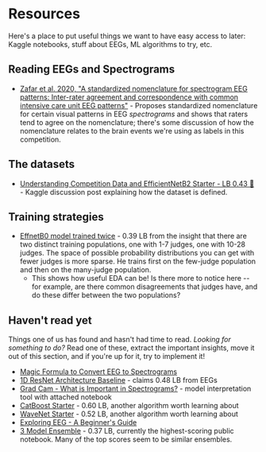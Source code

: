 # Resources
Here's a place to put useful things we want to have easy access to later: Kaggle notebooks, stuff about EEGs, ML algorithms to try, etc.

## Reading EEGs and Spectrograms
- [Zafar et al. 2020, "A standardized nomenclature for spectrogram EEG patterns: Inter-rater agreement and correspondence with common intensive care unit EEG patterns"](https://www.ncbi.nlm.nih.gov/pmc/articles/PMC7461156/#SD1) - Proposes standardized nomenclature for certain visual patterns in EEG *spectrograms* and shows that raters tend to agree on the nomenclature; there's some discussion of how the nomenclature relates to the brain events we're using as labels in this competition.

## The datasets
- [Understanding Competition Data and EfficientNetB2 Starter - LB 0.43 🎉](https://www.kaggle.com/competitions/hms-harmful-brain-activity-classification/discussion/468010) - Kaggle discussion post explaining how the dataset is defined.

## Training strategies
- [EffnetB0 model trained twice](https://www.kaggle.com/code/seanbearden/effnetb0-2-pop-model-train-twice-lb-0-39) - 0.39 LB from the insight that there are two distinct training populations, one with 1-7 judges, one with 10-28 judges. The space of possible probability distributions you can get with fewer judges is more sparse. He trains first on the few-judge population and then on the many-judge population.
  - This shows how useful EDA can be! Is there more to notice here -- for example, are there common disagreements that judges have, and do these differ between the two populations?

## Haven't read yet
Things one of us has found and hasn't had time to read. *Looking for something to do?* Read one of these, extract the important insights, move it out of this section, and if you're up for it, try to implement it!
- [Magic Formula to Convert EEG to Spectrograms](https://www.kaggle.com/competitions/hms-harmful-brain-activity-classification/discussion/469760)
- [1D ResNet Architecture Baseline](https://www.kaggle.com/competitions/hms-harmful-brain-activity-classification/discussion/471666) - claims 0.48 LB from EEGs
- [Grad Cam - What is Important in Spectrograms?](https://www.kaggle.com/competitions/hms-harmful-brain-activity-classification/discussion/472976) - model interpretation tool with attached notebook
- [CatBoost Starter](https://www.kaggle.com/code/cdeotte/catboost-starter-lb-0-60) - 0.60 LB, another algorithm worth learning about
- [WaveNet Starter](https://www.kaggle.com/code/cdeotte/wavenet-starter-lb-0-52) - 0.52 LB, another algorithm worth learning about
- [Exploring EEG - A Beginner's Guide](https://www.kaggle.com/code/yorkyong/exploring-eeg-a-beginner-s-guide)
- [3 Model Ensemble](https://www.kaggle.com/code/kitsuha/3-model-ensemble-lb-0-37) - 0.37 LB, currently the highest-scoring public notebook. Many of the top scores seem to be similar ensembles.

